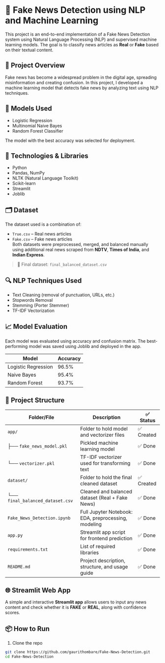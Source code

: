 # 📰 Fake News Detection using NLP and Machine Learning

This project is an end-to-end implementation of a Fake News Detection system using Natural Language Processing (NLP) and supervised machine learning models. The goal is to classify news articles as **Real** or **Fake** based on their textual content.

## 📌 Project Overview

Fake news has become a widespread problem in the digital age, spreading misinformation and creating confusion. In this project, I developed a machine learning model that detects fake news by analyzing text using NLP techniques.

## 🧠 Models Used

- Logistic Regression
- Multinomial Naive Bayes
- Random Forest Classifier

The model with the best accuracy was selected for deployment.

## 🧰 Technologies & Libraries

- Python
- Pandas, NumPy
- NLTK (Natural Language Toolkit)
- Scikit-learn
- Streamlit
- Joblib

## 🗂️ Dataset

The dataset used is a combination of:
- `True.csv` – Real news articles
- `Fake.csv` – Fake news articles  
Both datasets were preprocessed, merged, and balanced manually using additional real news scraped from **NDTV**, **Times of India**, and **Indian Express**.

> 📁 Final dataset: `final_balanced_dataset.csv`

## 🔍 NLP Techniques Used

- Text Cleaning (removal of punctuation, URLs, etc.)
- Stopwords Removal
- Stemming (Porter Stemmer)
- TF-IDF Vectorization

## 📈 Model Evaluation

Each model was evaluated using accuracy and confusion matrix. The best-performing model was saved using Joblib and deployed in the app.

| Model               | Accuracy |
|--------------------|----------|
| Logistic Regression| 96.5%    |
| Naive Bayes        | 95.4%    |
| Random Forest      | 93.7%    |

## 🚀 Project Structure


| Folder/File                     | Description                                         | ✅ Status |
|--------------------------------|-----------------------------------------------------|-----------|
| `app/`                         | Folder to hold model and vectorizer files          | ✅ Created |
| ├── `fake_news_model.pkl`      | Pickled machine learning model                     | ✅ Done |
| └── `vectorizer.pkl`           | TF-IDF vectorizer used for transforming text       | ✅ Done |
| `dataset/`                     | Folder to hold the final cleaned dataset           | ✅ Created |
| └── `final_balanced_dataset.csv` | Cleaned and balanced dataset (Real + Fake News)    | ✅ Done |
| `Fake_News_Detection.ipynb`    | Full Jupyter Notebook: EDA, preprocessing, modeling| ✅ Done |
| `app.py`                       | Streamlit app script for frontend prediction       | ✅ Done |
| `requirements.txt`             | List of required libraries                         | ✅ Done |
| `README.md`                    | Project description, structure, and usage guide    | ✅ Done |


## 🌐 Streamlit Web App

A simple and interactive **Streamlit app** allows users to input any news content and check whether it is **FAKE** or **REAL**, along with confidence scores.

## 📦 How to Run

1. Clone the repo  
```bash
git clone https://github.com/gaurithombare/Fake-News-Detection.git
cd Fake-News-Detection


